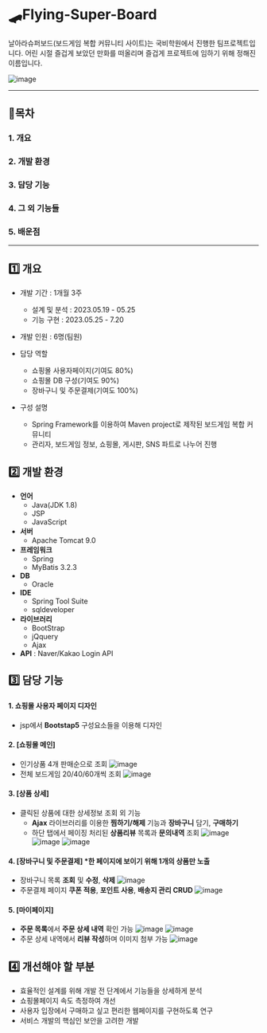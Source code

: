 # 🛹Flying-Super-Board
날아라슈퍼보드(보드게임 복합 커뮤니티 사이트)는 국비학원에서 진행한 팀프로젝트입니다.
어린 시절 즐겁게 보았던 만화를 떠올리며 즐겁게 프로젝트에 임하기 위해 정해진 이름입니다.

![image](https://github.com/jaeheeeKim/Flying-Super-Board/assets/137701489/82445a8a-d0fd-40d1-a556-d7d18e8a32d5)

---
## 🎲목차
### 1. 개요
### 2. 개발 환경
### 3. 담당 기능
### 4. 그 외 기능들
### 5. 배운점
---

## 1️⃣ 개요
- 개발 기간 : 1개월 3주
  - 설계 및 분석 : 2023.05.19 - 05.25
  - 기능 구현 : 2023.05.25 - 7.20
- 개발 인원 : 6명(팀원)
- 담당 역할
  - 쇼핑몰 사용자페이지(기여도 80%)
  - 쇼핑몰 DB 구성(기여도 90%)
  - 장바구니 및 주문결제(기여도 100%)

- 구성 설명
  - Spring Framework를 이용하여 Maven project로 제작된 보드게임 복합 커뮤니티
  - 관리자, 보드게임 정보, 쇼핑몰, 게시판, SNS 파트로 나누어 진행

## 2️⃣ 개발 환경
- **언어**
  - Java(JDK 1.8)
  - JSP
  - JavaScript
- **서버**
  - Apache Tomcat 9.0
- **프레임워크**
  - Spring
  - MyBatis 3.2.3
- **DB**
  - Oracle
- **IDE**
  - Spring Tool Suite
  - sqldeveloper
- **라이브러리**
  - BootStrap
  - jQquery
  - Ajax
- **API** : Naver/Kakao Login API

## 3️⃣ 담당 기능 
#### 1. 쇼핑몰 사용자 페이지 디자인
- jsp에서 **Bootstap5** 구성요소들을 이용해 디자인

#### 2. [쇼핑몰 메인]
- 인기상품 4개 판매순으로 조회
![image](https://github.com/jaeheeeKim/Flying-Super-Board/assets/137701489/0679e880-1f0e-4e3c-85f1-facffda2038c)
- 전체 보드게임 20/40/60개씩 조회
![image](https://github.com/jaeheeeKim/Flying-Super-Board/assets/137701489/f0bf95b2-80e1-4d0d-b6c2-bdf6875ba22a)

#### 3. [상품 상세]
- 클릭된 상품에 대한 상세정보 조회 외 기능
  - **Ajax** 라이브러리를 이용한 **찜하기/해제** 기능과 **장바구니** 담기, **구매하기**
  - 하단 탭에서 페이징 처리된 **상품리뷰** 목록과 **문의내역** 조회
![image](https://github.com/jaeheeeKim/Flying-Super-Board/assets/137701489/70650ba3-046a-4420-b42a-8103edd4bf9a)
![image](https://github.com/jaeheeeKim/Flying-Super-Board/assets/137701489/5b4621cc-f477-4760-a125-d36d27178d28)
![image](https://github.com/jaeheeeKim/Flying-Super-Board/assets/137701489/ea3377d9-e641-4774-954f-2e2fa06b277e)

#### 4. [장바구니 및 주문결제] *한 페이지에 보이기 위해 1개의 상품만 노출
- 장바구니 목록 **조회** 및 **수정**, **삭제**
![image](https://github.com/jaeheeeKim/Flying-Super-Board/assets/137701489/7c9fcc5a-f0b1-4c60-8d3d-e8c02c3f02bc)
- 주문결제 페이지 **쿠폰 적용**, **포인트 사용**, **배송지 관리 CRUD** 
![image](https://github.com/jaeheeeKim/Flying-Super-Board/assets/137701489/df811e80-13ad-49ed-9817-d9b6a7e5149a)

#### 5. [마이페이지]
- **주문 목록**에서 **주문 상세 내역** 확인 가능
![image](https://github.com/jaeheeeKim/Flying-Super-Board/assets/137701489/48b90e91-942b-4390-a1fc-449f23517ea5)
![image](https://github.com/jaeheeeKim/Flying-Super-Board/assets/137701489/57bbe7fd-ce21-4722-a9e2-ffb112bda087)
- 주문 상세 내역에서 **리뷰 작성**하며 이미지 첨부 가능
![image](https://github.com/jaeheeeKim/Flying-Super-Board/assets/137701489/6a333d3f-f3b5-4c98-8439-4e49d65219b8)

## 4️⃣ 개선해야 할 부분
- 효율적인 설계를 위해 개발 전 단계에서 기능들을 상세하게 분석
- 쇼핑몰페이지 속도 측정하여 개선
- 사용자 입장에서 구매하고 싶고 편리한 웹페이지를 구현하도록 연구
- 서비스 개발의 핵심인 보안을 고려한 개발
